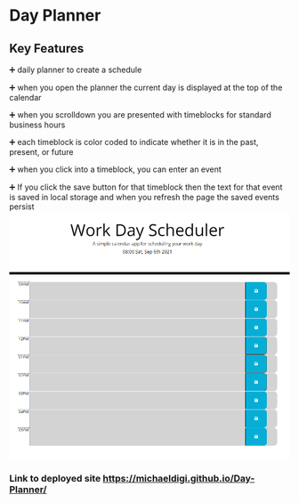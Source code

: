 # Day Planner

## Key Features

➕ daily planner to create a schedule

➕ when you open the planner the current day is displayed at the top of the calendar

➕ when you scrolldown you are presented with timeblocks for standard business hours

➕ each timeblock is color coded to indicate whether it is in the past, present, or future

➕ when you click into a timeblock, you can enter an event

➕ If you click the save button for that timeblock then the text for that event is saved in local storage and when you refresh the page the saved events persist
![Screenshot](img/asdadsa.PNG)

### Link to deployed site https://michaeldigi.github.io/Day-Planner/
